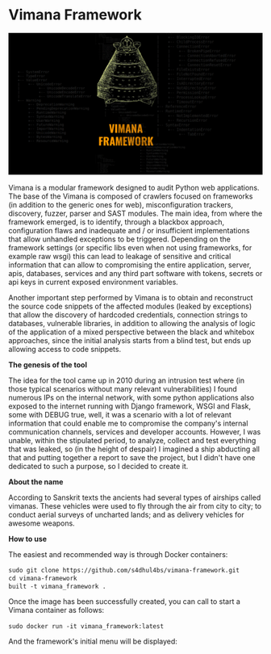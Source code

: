 # Vimana Framework
![Alt text](imgs/vimana1.png?raw=true "VIMANAFRAMEWORK")


Vimana is a modular framework designed to audit Python web applications. The base of the Vimana is composed of crawlers focused on frameworks (in addition to the generic ones for web), misconfiguration trackers, discovery, fuzzer, parser and SAST modules. The main idea, from where the framework emerged, is to identify, through a blackbox approach, configuration flaws and inadequate and / or insufficient implementations that allow unhandled exceptions to be triggered. Depending on the framework settings (or specific libs even when not using frameworks, for example raw wsgi) this can lead to leakage of sensitive and critical information that can allow to compromising the entire application, server, apis, databases, services and any third part software with tokens, secrets or api keys in current exposed environment variables.

Another important step performed by Vimana is to obtain and reconstruct the source code snippets of the affected modules (leaked by exceptions) that allow the discovery of hardcoded credentials, connection strings to databases, vulnerable libraries, in addition to allowing the analysis of logic of the application of a mixed perspective between the black and whitebox approaches, since the initial analysis starts from a blind test, but ends up allowing access to code snippets.


**The genesis of the tool**

The idea for the tool came up in 2010 during an intrusion test where (in those typical scenarios without many relevant vulnerabilities) I found numerous IPs on the internal network, with some python applications also exposed to the internet running with Django framework, WSGI and Flask, some with DEBUG true, well, it was a scenario with a lot of relevant information that could enable me to compromise the company's internal communication channels, services and developer accounts. However, I was unable, within the stipulated period, to analyze, collect and test everything that was leaked, so (in the height of despair) I imagined a ship abducting all that and putting together a report to save the project, but I didn't have one dedicated to such a purpose, so I decided to create it.

**About the name**

According to Sanskrit texts the ancients had several types of airships called vimanas. These vehicles were used to fly through the air from city to city; to conduct aerial surveys of uncharted lands; and as delivery vehicles for awesome weapons.

**How to use**

The easiest and recommended way is through Docker containers:
```
sudo git clone https://github.com/s4dhul4bs/vimana-framework.git
cd vimana-framework
built -t vimana_framework .
```
Once the image has been successfully created, you can call to start a Vimana container as follows:

```sudo docker run -it vimana_framework:latest```

And the framework's initial menu will be displayed:


